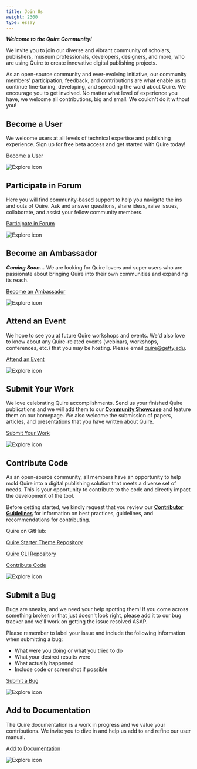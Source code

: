 ```yaml
---
title: Join Us
weight: 2300
type: essay
---
```


***Welcome to the Quire Community!***

We invite you to join our diverse and vibrant community of scholars, publishers, museum professionals, developers, designers, and more, who are using Quire to create innovative digital publishing projects.

As an open-source community and ever-evolving initiative, our community members' participation, feedback, and contributions are what enable us to continue fine-tuning, developing, and spreading the word about Quire. We encourage you to get involved. No matter what level of experience you have, we welcome all contributions, big and small. We couldn't do it without you!

<div class="image-list">

## Become a User

We welcome users at all levels of technical expertise and publishing experience. Sign up for free beta access and get started with Quire today!

<div class="action-button">

[Become a User](https://forms.gle/m1fgZu5BHKhddMrW7)

</div>

![Explore icon](/img/illustrations/undraw_Group_chat_unwm.png)

</div>
<div class="image-list">

## Participate in Forum

Here you will find community-based support to help you navigate the ins and outs of Quire. Ask and answer questions, share ideas, raise issues, collaborate, and assist your fellow community members.

<div class="action-button">

[Participate in Forum](/community/forum/)

</div>

![Explore icon](/img/illustrations/undraw_team_chat_y27k.png)

</div>
<div class="image-list">

## Become an Ambassador

***Coming Soon...*** We are looking for Quire lovers and super users who are passionate about bringing Quire into their own communities and expanding its reach.

<div class="action-button">

[Become an Ambassador](#)

</div>

![Explore icon](/img/illustrations/undraw_certification_aif8.png)

</div>
<div class="image-list">

## Attend an Event

We hope to see you at future Quire workshops and events. We'd also love to know about any Quire-related events (webinars, workshops, conferences, etc.) that you may be hosting. Please email [quire@getty.edu](mailto:quire@getty.edu).

<div class="action-button">

[Attend an Event](/community/news-events)

</div>

![Explore icon](/img/illustrations/undraw_events_2p66.png)

</div>
<div class="image-list">

## Submit Your Work

We love celebrating Quire accomplishments. Send us your finished Quire publications and we will add them to our **[Community Showcase](/community/community-showcase/)** and feature them on our homepage. We also welcome the submission of papers, articles, and presentations that you have written about Quire.

<div class="action-button">

[Submit Your Work](https://forms.gle/DusYi8PaDAbmcAGn6)
</div>

![Explore icon](/img/illustrations/undraw_done_a34v.png)

</div>
<div class="image-list">

## Contribute Code

As an open-source community, all members have an opportunity to help mold Quire into a digital publishing solution that meets a diverse set of needs. This is your opportunity to contribute to the code and directly impact the development of the tool.

Before getting started, we kindly request that you review our **[Contributor Guidelines](/community/contributor-guidelines/)** for information on best practices, guidelines, and recommendations for contributing.

Quire on GitHub:

[Quire Starter Theme Repository](https://github.com/gettypubs/quire-starter-theme)

[Quire CLI Repository](https://github.com/gettypubs/quire-cli)

<div class="action-button">

[Contribute Code](/community/contributor-guidelines)

</div>

![Explore icon](/img/illustrations/undraw_code_typing_7jnv.png)

</div>
<div class="image-list">

## Submit a Bug

Bugs are sneaky, and we need your help spotting them! If you come across something broken or that just doesn't look right, please add it to our bug tracker and we'll work on getting the issue resolved ASAP.

Please remember to label your issue and include the following information when submitting a bug:

  - What were you doing or what you tried to do
  - What your desired results were
  - What actually happened
  - Include code or screenshot if possible

<div class="action-button">

[Submit a Bug](https://github.com/gettypubs/quire/issues)

</div>

![Explore icon](/img/illustrations/undraw_bug_fixing_oc7a.png)

</div>
<div class="image-list">

## Add to Documentation

The Quire documentation is a work in progress and we value your contributions. We invite you to dive in and help us add to and refine our user manual.

<div class="action-button">

[Add to Documentation](https://github.com/gettypubs/quire)

</div>

![Explore icon](/img/illustrations/undraw_add_document_0hek.png)

</div>
